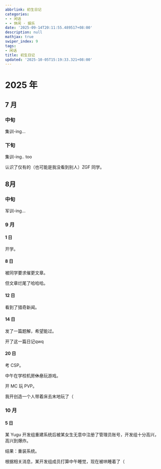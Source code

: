 ```yaml
---
abbrlink: 初生日记
categories:
- - 闲话
- - 休闲 · 娱乐
date: '2025-09-14T20:11:55.489517+08:00'
description: null
mathjax: true
swiper_index: 9
tags:
- 闲话
title: 初生日记
updated: '2025-10-05T15:19:33.321+08:00'
---
```

# 2025 年

## 7 月

### 中旬

集训-ing...

### 下旬

集训-ing.. too

认识了仅有的（也可能是我没看到别人）ZGF 同学。

## 8月

### 中旬

军训-ing...

### 9 月

#### 1 日

开学。

#### 8 日

被同学要求催更文章。

但文章烂尾了哈哈哈。

#### 12 日

看到了猎奇新闻。

#### 14 日

发了一篇题解，希望能过。

开了这一篇日记qwq

#### 20 日

考 CSP。

中午在学校机房~~休息~~玩游戏。

开 MC 玩 PVP。

我开创造一个人带着床去末地玩了（

### 10 月

#### 5 日

某 Yugu 开发组重建系统后被某女生无意中注册了管理员账号，开发组十分高兴，高兴到爆炸。

结果：重装系统。

根据相关消息，某开发组成员打算中午睡觉，现在被哄睡着了（

